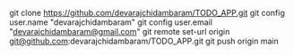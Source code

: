 git clone https://github.com/devarajchidambaram/TODO_APP.git
git config  user.name "devarajchidambaram"
git config  user.email "devarajchidambaram@gmail.com"
git remote set-url origin git@github.com:devarajchidambaram/TODO_APP.git
git push origin main
